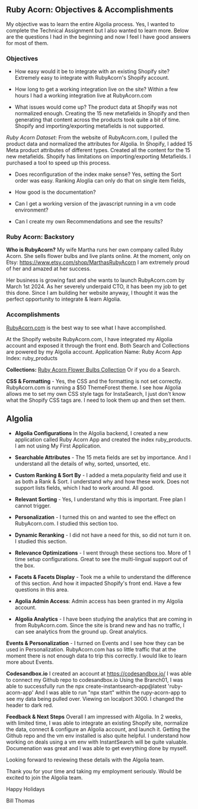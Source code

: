 ## Ruby Acorn: Objectives & Accomplishments ##
My objective was to learn the entire Algolia process. Yes, I wanted to complete the Technical Assignment but I also wanted to learn more.    Below are the questions I had in the beginning and now I feel I have good answers for most of them.

### Objectives ###
* How easy would it be to integrate with an existing Shopify site?  Extremely easy to integrate with RubyAcorn's Shopify account.  
* How long to get a working integration live on the site?  Within a few hours I had a working integration live at RubyAcorn.com

* What issues would come up?  The product data at Shopify was not normalized enough.  Creating the 15 new metafields in Shopify and then generating that content across the products took quite a bit of time.  Shopify and importing/exporting metafields is not supported.  

*Ruby Acorn Dataset:*  From the website of RubyAcorn.com, I pulled the product data and normalized the attributes for Algolia. In Shopify, I added 15 Meta product attributes of different types.  Created all the content for the 15 new metafields.  Shopify has limitations on importing/exporting Metafields.  I purchased a tool to speed up this process.

* Does reconfiguration of the index make sense?  Yes, setting the Sort order was easy.  Ranking Aloglia can only do that on single item fields,

* How good is the documentation?  
* Can I get a working version of the javascript running in a vm code environment?
* Can I create my own Recommendations and see the results?

### Ruby Acorn: Backstory ###
**Who is RubyAcorn?**  My wife Martha runs her own company called Ruby Acorn.  She sells flower bulbs and live plants online. At the moment, only on Etsy:  https://www.etsy.com/shop/MarthasRubyAcorn   I am extremely proud of her and amazed at her success. 

Her business is growing fast and she wants to launch RubyAcorn.com by March 1st 2024.  As her severely underpaid CTO, it has been my job to get this done.  Since I am building her website anyway, I thought it was the perfect opportunity to integrate & learn Algolia.  

### Accomplishments ###
[RubyAcorn.com](https://RubyAcorn.com) is the best way to see what I have accomplished. 

At the Shopify website RubyAcorn.com, I have integrated my Algolia account and exposed it through the front end.  Both Search and Collections are powered by my Algolia account.  Application Name: Ruby Acorn App  Index: ruby_products

**Collections:** [Ruby Acorn Flower Bulbs Collection](https://rubyacorn.com/collections/flower-bulbs)   Or if you do a Search.  

**CSS & Formatting** - Yes, the CSS and the formatting is not set correctly.  RubyAcorn.com is running a $50 ThemeForest theme.  I see how Algolia allows me to set my own CSS style tags for InstaSearch, I just don't know what the Shopify CSS tags are.  I need to look them up and then set them.     

**Algolia**
---
- **Algolia Configurations** In the Algolia backend, I created a new application called Ruby Acorn App and created the index ruby_products.  I am not using My First Application.  
- **Searchable Attributes** - The 15 meta fields are set by importance.  And I understand all the details of why, sorted, unsorted, etc.  
- **Custom Ranking & Sort By** - I added a meta.popularity field and use it as both a Rank & Sort.  I understand why and how these work.   Does not support lists fields, which I had to work around.   All good.
- **Relevant Sorting** - Yes, I understand why this is important.  Free plan I cannot trigger. 
- **Personalization** - I turned this on and wanted to see the effect on RubyAcorn.com.  I studied this section too.
- **Dynamic Reranking** - I did not have a need for this, so did not turn it on.  I studied this section.
- **Relevance Optimizations** - I went through these sections too.  More of 1 time setup configurations.   Great to see the multi-lingual support out of the box.

- **Facets & Facets Display** - Took me a while to understand the difference of this section.  And how it impacted Shopify's front end.   Have a few questions in this area. 

- **Agolia Admin Access**: Admin access has been granted in my Algolia account.

- **Algolia Analytics** - I have been studying the analytics that are coming in from RubyAcorn.com.   Since the site is brand new and has no traffic, I can see analytics from the ground up.  Great analytics.  

**Events & Personalization** - I turned on Events and I see how they can be used in Personalization.  RubyAcorn.com has so little traffic that at the moment there is not enough data to trip this correctly.   I would like to learn more about Events.   

**Codesandbox.io**
I created an account at https://codesandbox.io/   I was able to connect my Github repo to codesandbox.io
Using the Branch01, I was able to successfully run the npx create-instantsearch-app@latest 'ruby-acorn-app'
And I was able to run "npx start" within the rupy-acorn-app to see my data being pulled over. Viewing on localport 3000.   I changed the header to dark red.  

**Feedback & Next Steps**
Overall I am impressed with Algolia.  In 2 weeks, with limited time, I was able to integrate an existing Shopify site, normalize the data, connect & configure an Algolia account, and launch it.  Getting the Github repo and the vm env installed is also quite helpful.   I understand how working on deals using a vm env with InstantSearch will be quite valuable.    Documenation was great and I was able to get everything done by myself. 

Looking forward to reviewing these details with the Algolia team.  

Thank you for your time and taking my employment seriously.  Would be excited to join the Algolia team. 

Happy Holidays

Bill Thomas


